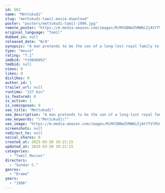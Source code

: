 ```yaml
---
id: 562
name: "Mettukudi"
slug: "mettukudi-tamil-movie-download"
poster: "posters/mettukudi-tamil-1996.jpg"
remote_poster: "https://m.media-amazon.com/images/M/MV5BNmZhMWNiZjAtYTVlMS00NGNkLWFiYzYtOTRjMWY4ODI3ZWMyXkEyXkFqcGdeQXVyNTM3MDMyMDQ@._V1_SX300.jpg"
original_language: "Tamil"
dubbed_in: null
released_date: "N/A"
synopsis: "A man pretends to be the son of a long-lost royal family to steal a precious sword. However, his plan runs into complications when Indhu, the sword's guardian's granddaughter, falls in love with him."
type: "movie"
rating: "7.1"
imdbid: "tt9048992"
tmdbid: null
views: 0
likes: 0
dislikes: 0
author_id: 1
trailer_url: null
runtime: "137 min"
is_featured: 0
is_active: 1
is_comingsoon: 0
seo_title: "Mettukudi"
seo_description: "A man pretends to be the son of a long-lost royal family to steal a precious sword. However, his plan runs into complications when Indhu, the sword's guardian's granddaughter, falls in love with him."
seo_keywords: "\"Mettukudi\""
seo_image: "https://m.media-amazon.com/images/M/MV5BNmZhMWNiZjAtYTVlMS00NGNkLWFiYzYtOTRjMWY4ODI3ZWMyXkEyXkFqcGdeQXVyNTM3MDMyMDQ@._V1_SX300.jpg"
screenshots: null
redirect_to: null
social_shares: 0
created_at: 2025-03-20 19:21:15
updated_at: 2025-03-20 19:21:15
categories:
  - "Tamil Movies"
directors:
  - "Sundar C."
genres:
  - "Drama"
years:
  - "1996"
---
```

